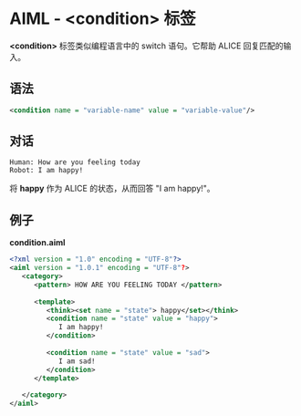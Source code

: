 # AIML - &lt;condition&gt; 标签

**&lt;condition&gt;** 标签类似编程语言中的 switch 语句。它帮助 ALICE 回复匹配的输入。

## 语法

```xml
<condition name = "variable-name" value = "variable-value"/>
```

## 对话

```
Human: How are you feeling today
Robot: I am happy!
```

将 **happy** 作为 ALICE 的状态，从而回答 "I am happy!"。



## 例子

**condition.aiml**

```xml
<?xml version = "1.0" encoding = "UTF-8"?>
<aiml version = "1.0.1" encoding = "UTF-8"?>
   <category>
      <pattern> HOW ARE YOU FEELING TODAY </pattern>
      
      <template>
         <think><set name = "state"> happy</set></think>
         <condition name = "state" value = "happy">
            I am happy!
         </condition>
         
         <condition name = "state" value = "sad">
            I am sad!
         </condition>
      </template>
      
   </category>
</aiml>
```



